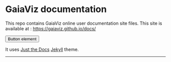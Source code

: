# GaiaViz documentation

This repo contains GaiaViz online user documentation site files. This site is available at : 
https://gaiaviz.github.io/docs/

<button type="button" name="button" class="btn">Button element</button>


It uses [Just the Docs] [Jekyll] theme.

----

[Jekyll]: https://jekyllrb.com
[Just the Docs]: https://just-the-docs.github.io/just-the-docs/

[`jekyll-default-layout`]: https://github.com/benbalter/jekyll-default-layout
[`jekyll-seo-tag`]: https://jekyll.github.io/jekyll-seo-tag
